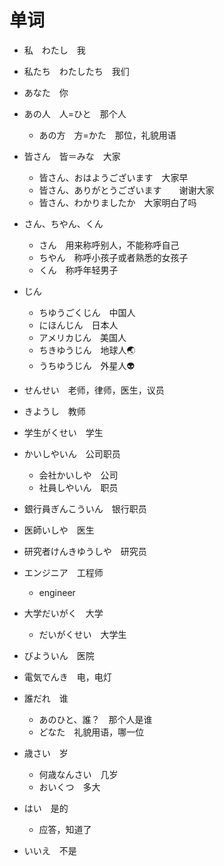 # 单词

- 私　わたし　我

- 私たち　わたしたち　我们

- あなた　你

- あの人　人=ひと　那个人

  - あの方　方=かた　那位，礼貌用语

- 皆さん　皆＝みな　大家

  - 皆さん、おはようございます　大家早
  - 皆さん、ありがとうございます　　谢谢大家
  - 皆さん、わかりましたか　大家明白了吗

- さん、ちやん、くん

  - さん　用来称呼别人，不能称呼自己
  - ちやん　称呼小孩子或者熟悉的女孩子
  - くん　称呼年轻男子

- じん

  - ちゆうごくじん　中国人
  - にほんじん　日本人
  - アメリカじん　美国人
  - ちきゆうじん　地球人🌏
  - うちゆうじん　外星人👽

- せんせい　老师，律师，医生，议员

- きようし　教师

- 学生がくせい　学生

- かいしやいん　公司职员 　

  - 会社かいしや　公司
  - 社員しやいん　职员

- 銀行員ぎんこういん　银行职员

- 医師いしや　医生

- 研究者けんきゆうしや　研究员

- エンジニア　工程师

  - engineer 

- 大学だいがく　大学

  - だいがくせい　大学生

- びよういん　医院

- 電気でんき　电，电灯

- 誰だれ　谁

  - あのひと、誰？　那个人是谁
  - どなた　礼貌用语，哪一位

- 歳さい　岁

  - 何歳なんさい　几岁　
  - おいくつ　多大

- はい　是的

  - 应答，知道了

- いいえ　不是

  